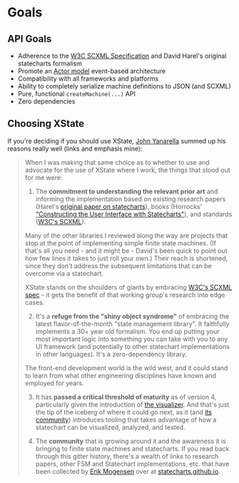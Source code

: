 # Goals

## API Goals

- Adherence to the [W3C SCXML Specification](https://www.w3.org/TR/scxml/) and David Harel's original statecharts formalism
- Promote an [Actor model](https://en.wikipedia.org/wiki/Actor_model) event-based architecture
- Compatibility with all frameworks and platforms
- Ability to completely serialize machine definitions to JSON (and SCXML)
- Pure, functional `createMachine(...)` API
- Zero dependencies

## Choosing XState

If you're deciding if you should use XState, [John Yanarella](https://github.com/CodeCatalyst) summed up his reasons really well (links and emphasis mine):

> When I was making that same choice as to whether to use and advocate for the use of XState where I work, the things that stood out for me were:
>
> 1. The **commitment to understanding the relevant prior art** and informing the implementation based on existing research papers (Harel's [original paper on statecharts](https://www.sciencedirect.com/science/article/pii/0167642387900359/pdf)), books (Horrocks' ["Constructing the User Interface with Statecharts"](https://www.amazon.com/Constructing-User-Interface-Statecharts-Horrocks/dp/0201342782/ref=sr_1_3?ie=UTF8&qid=1548690916&sr=8-3&keywords=statecharts)), and standards ([W3C's SCXML](https://www.w3.org/TR/scxml/)).
>
> Many of the other libraries I reviewed along the way are projects that stop at the point of implementing simple finite state machines. (If that's all you need - and it might be - David's been quick to point out how few lines it takes to just roll your own.) Their reach is shortened, since they don't address the subsequent limitations that can be overcome via a statechart.
>
> XState stands on the shoulders of giants by embracing [W3C's SCXML spec](https://www.w3.org/TR/scxml/) - it gets the benefit of that working group's research into edge cases.
>
> 2. It's a **refuge from the "shiny object syndrome"** of embracing the latest flavor-of-the-month "state management library". It faithfully implements a 30+ year old formalism. You end up putting your most important logic into something you can take with you to any UI framework (and potentially to other statechart implementations in other languages). It's a zero-dependency library.
>
> The front-end development world is the wild west, and it could stand to learn from what other engineering disciplines have known and employed for years.
>
> 3. It has **passed a critical threshold of maturity** as of version 4, particularly given the introduction of [the visualizer](https://statecharts.github.io/xstate-viz). And that's just the tip of the iceberg of where it could go next, as it (and [its community](https://github.com/statelyai/xstate/discussions)) introduces tooling that takes advantage of how a statechart can be visualized, analyzed, and tested.
>
> 4. The **community** that is growing around it and the awareness it is bringing to finite state machines and statecharts. If you read back through this gitter history, there's a wealth of links to research papers, other FSM and Statechart implementations, etc. that have been collected by [Erik Mogensen](https://twitter.com/mogsie) over at [statecharts.github.io](https://statecharts.github.io).

